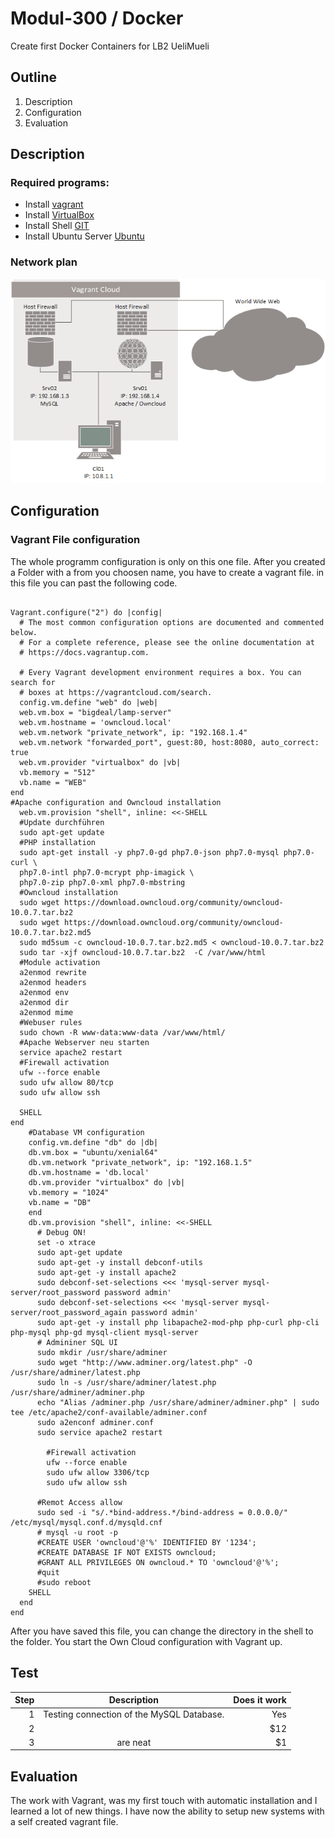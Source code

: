 # Modul-300 / Docker
Create first Docker Containers for LB2
UeliMueli

## Outline
1. Description
2. Configuration
4. Evaluation

## Description
### Required programs:
* Install [vagrant](https://www.vagrantup.com/downloads.html "Vagrant Download Link")
* Install [VirtualBox](https://www.virtualbox.org/wiki/Downloads "VirtualBox Download Link")
* Install Shell [GIT](https://git-scm.com/downloads "GIT Download Link")
* Install Ubuntu Server [Ubuntu](https://www.ubuntu.com/download/server "Ubuntu Download Link")
### Network plan
![Logical Network Diagram](https://github.com/Uelimueli/Modul-300/blob/master/Netzwerkplan.png "Network Diagram")

## Configuration
### Vagrant File configuration
The whole programm configuration is only on this one file.
After you created a Folder with a from you choosen name, you have to create a vagrant file. in this file you can past the following code.
```Vagrant File

Vagrant.configure("2") do |config|
  # The most common configuration options are documented and commented below.
  # For a complete reference, please see the online documentation at
  # https://docs.vagrantup.com.

  # Every Vagrant development environment requires a box. You can search for
  # boxes at https://vagrantcloud.com/search.
  config.vm.define "web" do |web|
  web.vm.box = "bigdeal/lamp-server"
  web.vm.hostname = 'owncloud.local'
  web.vm.network "private_network", ip: "192.168.1.4"
  web.vm.network "forwarded_port", guest:80, host:8080, auto_correct: true
  web.vm.provider "virtualbox" do |vb|
  vb.memory = "512"
  vb.name = "WEB"
end
#Apache configuration and Owncloud installation
  web.vm.provision "shell", inline: <<-SHELL
  #Update durchführen
  sudo apt-get update
  #PHP installation
  sudo apt-get install -y php7.0-gd php7.0-json php7.0-mysql php7.0-curl \
  php7.0-intl php7.0-mcrypt php-imagick \
  php7.0-zip php7.0-xml php7.0-mbstring
  #Owncloud installation
  sudo wget https://download.owncloud.org/community/owncloud-10.0.7.tar.bz2
  sudo wget https://download.owncloud.org/community/owncloud-10.0.7.tar.bz2.md5
  sudo md5sum -c owncloud-10.0.7.tar.bz2.md5 < owncloud-10.0.7.tar.bz2
  sudo tar -xjf owncloud-10.0.7.tar.bz2  -C /var/www/html
  #Module activation
  a2enmod rewrite
  a2enmod headers
  a2enmod env
  a2enmod dir
  a2enmod mime
  #Webuser rules
  sudo chown -R www-data:www-data /var/www/html/
  #Apache Webserver neu starten
  service apache2 restart
  #Firewall activation
  ufw --force enable
  sudo ufw allow 80/tcp
  sudo ufw allow ssh

  SHELL
end
    #Database VM configuration
    config.vm.define "db" do |db|
    db.vm.box = "ubuntu/xenial64"
    db.vm.network "private_network", ip: "192.168.1.5"
    db.vm.hostname = 'db.local'
    db.vm.provider "virtualbox" do |vb|
    vb.memory = "1024"
    vb.name = "DB"
    end
    db.vm.provision "shell", inline: <<-SHELL 
      # Debug ON!
      set -o xtrace
      sudo apt-get update
      sudo apt-get -y install debconf-utils 
      sudo apt-get -y install apache2 
      sudo debconf-set-selections <<< 'mysql-server mysql-server/root_password password admin'
      sudo debconf-set-selections <<< 'mysql-server mysql-server/root_password_again password admin'
      sudo apt-get -y install php libapache2-mod-php php-curl php-cli php-mysql php-gd mysql-client mysql-server 
      # Admininer SQL UI 
      sudo mkdir /usr/share/adminer
      sudo wget "http://www.adminer.org/latest.php" -O /usr/share/adminer/latest.php
      sudo ln -s /usr/share/adminer/latest.php /usr/share/adminer/adminer.php
      echo "Alias /adminer.php /usr/share/adminer/adminer.php" | sudo tee /etc/apache2/conf-available/adminer.conf
      sudo a2enconf adminer.conf 
      sudo service apache2 restart

        #Firewall activation
        ufw --force enable
        sudo ufw allow 3306/tcp
        sudo ufw allow ssh
  
      #Remot Access allow
      sudo sed -i "s/.*bind-address.*/bind-address = 0.0.0.0/" /etc/mysql/mysql.conf.d/mysqld.cnf
      # mysql -u root -p
      #CREATE USER 'owncloud'@'%' IDENTIFIED BY '1234';
      #CREATE DATABASE IF NOT EXISTS owncloud;
      #GRANT ALL PRIVILEGES ON owncloud.* TO 'owncloud'@'%';
      #quit
      #sudo reboot
    SHELL
  end
end
```
After you have saved this file, you can change the directory in the shell to the folder. 
You start the Own Cloud configuration with Vagrant up.

## Test
| Step | Description                               | Does it work |
| ----:|:-----------------------------------------:| ------------:|
| 1    | Testing connection of the MySQL Database. | Yes |
| 2    |  |   $12 |
| 3    | are neat      |    $1 |

## Evaluation
The work with Vagrant, was my first touch with automatic installation and I learned a lot of new things. I have now the ability to setup new systems with a self created vagrant file.